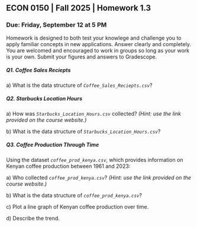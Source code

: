 

<div style="margin-top: -70px;"></div>

## ECON 0150 | Fall 2025 | Homework 1.3

### Due: Friday, September 12 at 5 PM

Homework is designed to both test your knowlege and challenge you to apply familiar concepts in new applications. Answer clearly and completely. You are welcomed and encouraged to work in groups so long as your work is your own. Submit your figures and answers to Gradescope.

##### Q1. Coffee Sales Reciepts

a) What is the data structure of *`Coffee_Sales_Reciepts.csv`*?

##### Q2. Starbucks Location Hours

a) How was *`Starbucks_Location_Hours.csv`* collected? *(Hint: use the link provided on the course website.)*

b) What is the data structure of *`Starbucks_Location_Hours.csv`*?

##### Q3. Coffee Production Through Time

Using the dataset *`coffee_prod_kenya.csv`*, which provides information on Kenyan coffee production between 1961 and 2023:

a) Who collected *`coffee_prod_kenya.csv`*? *(Hint: use the link provided on the course website.)*

b) What is the data structure of *`coffee_prod_kenya.csv`*?

c) Plot a line graph of Kenyan coffee production over time.

d) Describe the trend.
